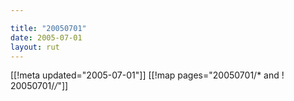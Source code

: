 ```yaml
---

title: "20050701"
date: 2005-07-01
layout: rut
---
```


[[!meta updated="2005-07-01"]]
[[!map pages="20050701/* and ! 20050701/*/*"]]
